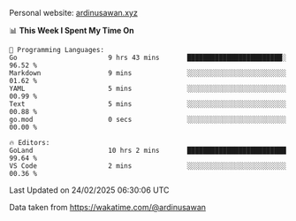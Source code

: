 Personal website: [ardinusawan.xyz](https://ardinusawan.xyz)

<!--START_SECTION:waka-->
📊 **This Week I Spent My Time On** 

```text
💬 Programming Languages: 
Go                       9 hrs 43 mins       ████████████████████████░   96.52 % 
Markdown                 9 mins              ░░░░░░░░░░░░░░░░░░░░░░░░░   01.62 % 
YAML                     5 mins              ░░░░░░░░░░░░░░░░░░░░░░░░░   00.99 % 
Text                     5 mins              ░░░░░░░░░░░░░░░░░░░░░░░░░   00.88 % 
go.mod                   0 secs              ░░░░░░░░░░░░░░░░░░░░░░░░░   00.00 % 

🔥 Editors: 
GoLand                   10 hrs 2 mins       █████████████████████████   99.64 % 
VS Code                  2 mins              ░░░░░░░░░░░░░░░░░░░░░░░░░   00.36 % 
```


 Last Updated on 24/02/2025 06:30:06 UTC
<!--END_SECTION:waka-->
Data taken from https://wakatime.com/@ardinusawan
